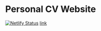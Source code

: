 # Personal CV Website
[![Netlify Status](https://api.netlify.com/api/v1/badges/71a42dfa-6522-40d3-8908-3a550037290f/deploy-status)](https://app.netlify.com/sites/sebastien-leib/deploys)
[link](https://sebastien-leib.netlify.app/)
